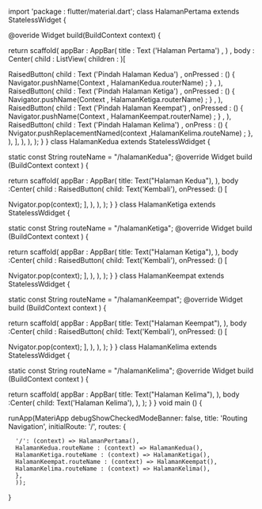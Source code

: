 import 'package : flutter/material.dart';
class HalamanPertama extends StatelessWidget {

@overide
Widget build(BuildContext context) {

return scaffold(
appBar : AppBar(
title : Text ('Halaman Pertama') ,
) ,
body : Center(
child : ListView(
children : <Widget>)[

RaisedButton(
child : Text ('Pindah Halaman Kedua') ,
onPressed : () {
Navigator.pushName(Context , HalamanKedua.routerName) ;
} ,
),
RaisedButton(
child : Text ('Pindah Halaman Ketiga') ,
onPressed : () {
Navigator.pushName(Context , HalamanKetiga.routerName) ;
} ,
),
RaisedButton(
child : Text ('Pindah Halaman Keempat') ,
onPressed : () {
Navigator.pushName(Context , HalamanKeempat.routerName) ;
} ,
),
RaisedButton(
child : Text ('Pindah Halaman Kelima') ,
onPress : () {
Nvigator.pushReplacementNamed(context ,HalamanKelima.routeName) ;
},
),
],
),
),
);
}
}
class HalamanKedua extends StatelessWdidget {

static const String routeName = "/halamanKedua";
@override
Widget build (BuildContext context ) {

return scaffold(
appBar : AppBar(
title: Text("Halaman Kedua"),
),
body :Center(
child : RaisedButton(
child: Text('Kembali'),
onPressed: () [

Nvigator.pop(context);
],
),
),
);
}
}
class HalamanKetiga extends StatelessWdidget {

static const String routeName = "/halamanKetiga";
@override
Widget build (BuildContext context ) {

return scaffold(
appBar : AppBar(
title: Text("Halaman Ketiga"),
),
body :Center(
child : RaisedButton(
child: Text('Kembali'),
onPressed: () [

Nvigator.pop(context);
],
),
),
);
}
}
class HalamanKeempat extends StatelessWdidget {

static const String routeName = "/halamanKeempat";
@override
Widget build (BuildContext context ) {

return scaffold(
appBar : AppBar(
title: Text("Halaman Keempat"),
),
body :Center(
child : RaisedButton(
child: Text('Kembali'),
onPressed: () [

Nvigator.pop(context);
],
),
),
);
}
}
class HalamanKelima extends StatelessWdidget {

static const String routeName = "/halamanKelima";
@override
Widget build (BuildContext context ) {

return scaffold(
appBar : AppBar(
title: Text("Halaman Kelima"),
),
body :Center(
child: Text('Halaman Kelima'),
),
);
}
}
void main () {

runApp(MateriApp
      debugShowCheckedModeBanner: false,
      title: 'Routing Navigation',
      initialRoute: '/',
      routes: {

      '/': (context) => HalamanPertama(),
      HalamanKedua.routeName : (context) => HalamanKedua(),
      HalamanKetiga.routeName : (context) => HalamanKetiga(),
      HalamanKeempat.routeName : (context) => HalamanKeempat(),
      HalamanKelima.routeName : (context) => HalamanKelima(),
      },
      ));
}
